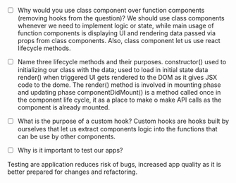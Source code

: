 - [ ] Why would you use class component over function components (removing hooks from the question)?
We should use class components whenever we need to implement logic or state, while main usage of function components is displaying UI and rendering data passed via props from class components. Also, class component let us use react lifecycle methods.

- [ ] Name three lifecycle methods and their purposes.
constructor() used to initializing our class with the data; used to load in initial state data
render() when triggered UI gets rendered to the DOM as it gives JSX code to the dome. The render() method is involved in mounting phase and updating phase
componentDidMount() is a method called once in the component life cycle, it as a place to make o make API calls as the component is already mounted.

- [ ] What is the purpose of a custom hook?
Custom hooks are hooks built by ourselves that let us extract components logic into the functions that can be use by other components.

- [ ] Why is it important to test our apps?

Testing are application reduces risk of bugs, increased app quality as it is better prepared for changes and refactoring.